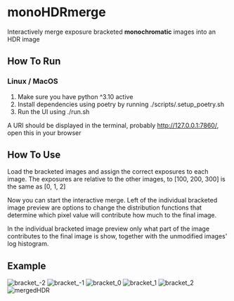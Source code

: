 # monoHDRmerge
Interactively merge exposure bracketed **monochromatic** images into an HDR image 

## How To Run

### Linux / MacOS
1. Make sure you have python ^3.10 active
2. Install dependencies using poetry by running ./scripts/.setup_poetry.sh
3. Run the UI using ./run.sh

A URI should be displayed in the terminal, probably http://127.0.0.1:7860/, open this in your browser


## How To Use

Load the bracketed images and assign the correct exposures to each image.
The exposures are relative to the other images, to [100, 200, 300] is the same as [0, 1, 2]

Now you can start the interactive merge. Left of the individual bracketed image preview are options
to change the distribution functions that determine which pixel value will contribute how much to the final 
image. 

In the individual bracketed image preview only what part of the image contributes to the final image is show,
together with the unmodified images' log histogram.


## Example
![bracket_-2](example_images/Image_-2.tif)
![bracket_-1](example_images/Image_-1.tif)
![bracket_0](example_images/Image_0.tif)
![bracket_1](example_images/Image_1.tif)
![bracket_2](example_images/Image_2.tif)
![mergedHDR](example_images/merged.png)
